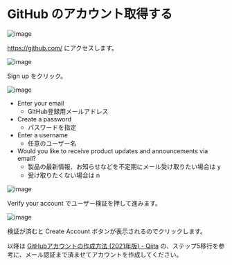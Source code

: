 # GitHub のアカウント取得する

![image](https://i.gyazo.com/e4bd057b9b3daf8676e449621a69df92.jpg)

https://github.com/ にアクセスします。

![image](https://i.gyazo.com/b1149c857e6864595ccb2ae13b9401a8.png)

Sign up をクリック。

![image](https://i.gyazo.com/f64426db991d3cf1022522f339cec071.png)


- Enter your email
  - GitHub登録用メールアドレス
- Create a password
  - パスワードを指定
- Enter a username
  - 任意のユーザー名
- Would you like to receive product updates and announcements via email?
  - 製品の最新情報、お知らせなどを不定期にメール受け取りたい場合は y
  - 受け取りたくない場合は n

![image](https://i.gyazo.com/032a6f9b5471aa4739cd64436aa14741.png)

Verify your account でユーザー検証を押して進みます。

![image](https://i.gyazo.com/a7c3f03cfe36c1644436c1dedeec962b.png)

検証が済むと Create Account ボタンが表示されるのでクリックします。

以降は [GitHubアカウントの作成方法 \(2021年版\) \- Qiita](https://qiita.com/ayatokura/items/9eabb7ae20752e6dc79d) の、ステップ5移行を参考に、メール認証まで済ませてアカウントを作成してください。
